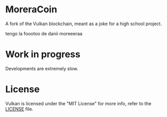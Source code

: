 # MoreraCoin

A fork of the Vulkan blockchain, meant as a joke for a high school project.

tengo la foootoo de danii moreeeraa

# Work in progress

Developments are extremely slow.


# License

Vulkan is licensed under the "MIT License" for more info, refer to the [LICENSE](LICENSE) file.
